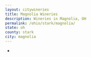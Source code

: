 ```yaml
---
layout: citywineries
title: Magnolia Wineries
description: Wineries in Magnolia, OH
permalink: /ohio/stark/magnolia/
state: oh
county: stark
city: magnolia
---
```

-

